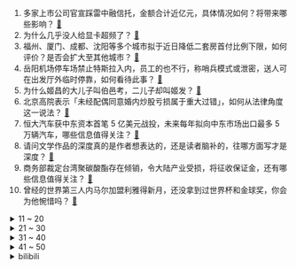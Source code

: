 1. 多家上市公司官宣踩雷中融信托，金额合计近亿元，具体情况如何？将带来哪些影响？ [:link:](https://www.zhihu.com/question/617209326)
2. 为什么几乎没人给显卡超频了？ [:link:](https://www.zhihu.com/question/616029687)
3. 福州、厦门、成都、沈阳等多个城市拟于近日降低二套房首付比例下限，如何评价？是否会扩大至其他城市？ [:link:](https://www.zhihu.com/question/617271065)
4. 岳阳机场停车场禁止特斯拉入内，员工的也不行，称哨兵模式或泄密，送人可在出发厅外临时停靠，如何看待此事？ [:link:](https://www.zhihu.com/question/617163942)
5. 为什么姬昌的大儿子叫伯邑考，二儿子却叫姬发？ [:link:](https://www.zhihu.com/question/22682470)
6. 北京高院表示「未经配偶同意婚内炒股亏损属于重大过错」，如何从法律角度这一说法？ [:link:](https://www.zhihu.com/question/617197162)
7. 恒大汽车获中东资本首笔 5 亿美元战投，未来每年拟向中东市场出口最多 5 万辆汽车，哪些信息值得关注？ [:link:](https://www.zhihu.com/question/617275739)
8. 请问文学作品的深度真的是作者想表达的，还是读者脑补的，往哪方面写才是深度？ [:link:](https://www.zhihu.com/question/610820505)
9. 商务部裁定台湾聚碳酸酯存在倾销，令大陆产业受损，将征收保证金，还有哪些信息值得关注？ [:link:](https://www.zhihu.com/question/617201941)
10. 曾经的世界第三人内马尔加盟利雅得新月，还没拿到过世界杯和金球奖，你会为他惋惜吗？ [:link:](https://www.zhihu.com/question/617207076)
<details>
<summary>11 ~ 20</summary>

11. 癌症在我国已经熬成慢性病，癌症慢病化趋势显现的原因可能有哪些，有哪些信息值得关注？ [:link:](https://www.zhihu.com/question/617220604)
12. 如何看待雷军2023年8月14日「成长」为主题的年度演讲，有哪些值得关注的点？ [:link:](https://www.zhihu.com/question/617186355)
13. 什么运动可以更有利于油脂排出？ [:link:](https://www.zhihu.com/question/607407007)
14. 出去旅游有必要带作业去写吗? [:link:](https://www.zhihu.com/question/616315708)
15. 有哪些好用不火的软件？ [:link:](https://www.zhihu.com/question/310110592)
16. 特斯拉哨兵模式引热议，官方回应称已在中国建立数据中心，所有中国大陆市场车辆数据存储在境内，有何影响? [:link:](https://www.zhihu.com/question/617236443)
17. 一个人住想要看电影是买投影仪比较好还是VR眼镜比较好？哪个体验感更好？ [:link:](https://www.zhihu.com/question/616769012)
18. 古装悬疑剧《莲花楼》中有哪些细思极恐的细节？ [:link:](https://www.zhihu.com/question/613593332)
19. 上大学要不要当班委？ [:link:](https://www.zhihu.com/question/612690726)
20. 如何定义「民科」？民科的发明研究对社会有哪些影响？ [:link:](https://www.zhihu.com/question/617196125)
</details>
<details>
<summary>21 ~ 30</summary>

21. 上班心累的人群，下班之后做什么运动能释放压力？ [:link:](https://www.zhihu.com/question/616296116)
22. 如何评价《荒野会谈》第二季？ [:link:](https://www.zhihu.com/question/615572781)
23. 晨跑和夜跑哪个好一点？ [:link:](https://www.zhihu.com/question/616299054)
24. 工作特别忙的运动小白，想要日常健身，强度和时间应该控制在什么范围？ [:link:](https://www.zhihu.com/question/616071885)
25. 为什么和猫说话会感觉到快乐？ [:link:](https://www.zhihu.com/question/615903139)
26. 下班去运动最好的方式就是跑步吗？ [:link:](https://www.zhihu.com/question/616801807)
27. 控制系统外环带宽高于内环带宽会怎么样？ [:link:](https://www.zhihu.com/question/398204421)
28. 哪句诗让你读起来很难过？ [:link:](https://www.zhihu.com/question/617200638)
29. 按照今年中高端手机都疯狂「卷」影像的节奏，未来手机可否彻底代替单反？ [:link:](https://www.zhihu.com/question/616572640)
30. 为什么《消失的她》《八角笼中》《孤注一掷》会爆火大卖，是因为口碑或是营销，还是抓住当下观众的情绪痛点？ [:link:](https://www.zhihu.com/question/616271726)
</details>
<details>
<summary>31 ~ 40</summary>

31. 国铁集团回应短途高铁购票难现象，称「优先满足从始发站到终点站的长途旅客」，如何看待此事？ [:link:](https://www.zhihu.com/question/617072318)
32. 苏轼的豁达从何而来，难道他一直都是这么豁达吗？是什么造成他的豁达？ [:link:](https://www.zhihu.com/question/266299306)
33. 为什么会有人觉得《孤注一掷》是部很好的反诈宣传片，但不是一部好的电影呢？ [:link:](https://www.zhihu.com/question/616386121)
34. 帕克表示「我最喜欢 14 年总冠军而不是拿 FMVP 那年」，如何点评他球员生涯的表现？ [:link:](https://www.zhihu.com/question/617112109)
35. 石家庄回应老年人工作日高峰时段不予免费乘车原因，称易磕伤且加剧交通压力，如何看待这一回应？ [:link:](https://www.zhihu.com/question/617188343)
36. 媒体调查显示「大三甲医生每天至少工作 10 小时，加班没有加班费」，如何看待此事？ [:link:](https://www.zhihu.com/question/617182952)
37. 《孤注一掷》里诈骗团伙开工前为什么要集体喊话，喊话的目的是为了什么？ [:link:](https://www.zhihu.com/question/616202328)
38. 三甲医生工作时长调查「每天至少 10 小时，连轴转是常态」，具体情况如何？每周工作 40 小时可能吗？ [:link:](https://www.zhihu.com/question/617163201)
39. 王小川称「用电脑工作时间越长越会被 ChatGPT 取代，程序员是自己的掘墓人」，如何看待此言论？ [:link:](https://www.zhihu.com/question/617087257)
40. 造车 9 年，贾跃亭亲手交付首辆 FF91 ，FF 发展将会如何？有哪些信息值得关注？ [:link:](https://www.zhihu.com/question/617212215)
</details>
<details>
<summary>41 ~ 50</summary>

41. 张学友在演唱会上突然摔倒，连续两晚头晕，自称从小耳水不平衡，耳水不平衡影响有多大？ [:link:](https://www.zhihu.com/question/617162562)
42. 金融监管总局正研究制定「个人税收递延型商业养老保险试点与个人养老金衔接」政策，哪些信息值得关注？ [:link:](https://www.zhihu.com/question/617181779)
43. 你听过最潇洒不羁的诗词是什么? [:link:](https://www.zhihu.com/question/615726249)
44. 谈到运动减肥，应该树立哪些良好的认知？ [:link:](https://www.zhihu.com/question/616296124)
45. 考研的具体流程是什么样的？ [:link:](https://www.zhihu.com/question/265779057)
46. 人到中年，还有拼搏的机会吗？ [:link:](https://www.zhihu.com/question/614717058)
47. 癌症慢病化且高复发，能癌症无限次赔付的重疾险有必要买吗？ [:link:](https://www.zhihu.com/question/617222491)
48. 刘备第二次割据徐州时期，曹操为什么要派刘岱王忠这种三流武将来打刘备？ [:link:](https://www.zhihu.com/question/617080059)
49. 如何评价剧版《长相思 第一季》大结局？你满意吗？ [:link:](https://www.zhihu.com/question/617222753)
50. 有哪些收纳技巧大大地提升了你的生活效率？ [:link:](https://www.zhihu.com/question/616503280)
</details><details>
<summary>bilibili</summary>

</details>